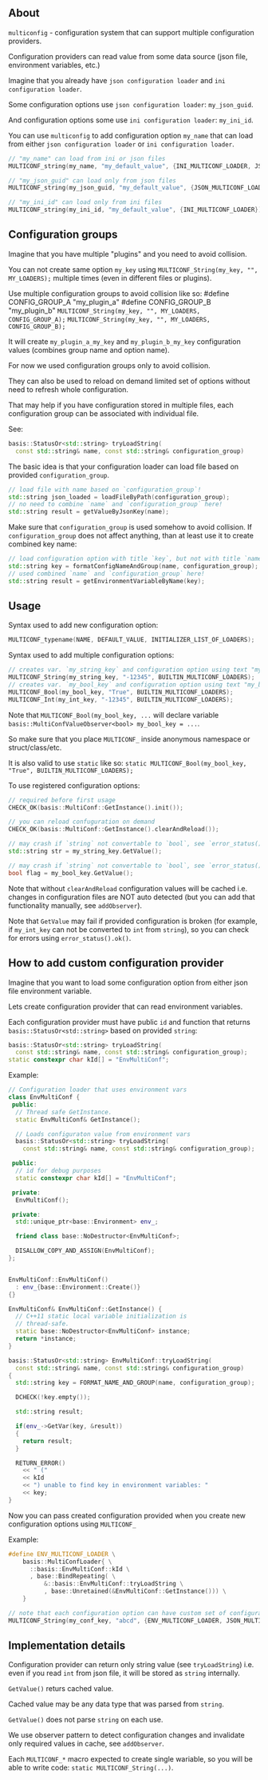 ## About

`multiconfig` - configuration system that can support multiple configuration providers.

Configuration providers can read value from some data source (json file, environment variables, etc.)

Imagine that you already have `json configuration loader` and `ini configuration loader`.

Some configuration options use `json configuration loader`: `my_json_guid`.

And configuration options some use `ini configuration loader`: `my_ini_id`.

You can use `multiconfig` to add configuration option `my_name` that can load from either `json configuration loader` or `ini configuration loader`.

```cpp
// "my_name" can load from ini or json files
MULTICONF_string(my_name, "my_default_value", {INI_MULTICONF_LOADER, JSON_MULTICONF_LOADER});

// "my_json_guid" can load only from json files
MULTICONF_string(my_json_guid, "my_default_value", {JSON_MULTICONF_LOADER});

// "my_ini_id" can load only from ini files
MULTICONF_string(my_ini_id, "my_default_value", {INI_MULTICONF_LOADER});
```

## Configuration groups

Imagine that you have multiple "plugins" and you need to avoid collision.

You can not create same option `my_key` using
`MULTICONF_String(my_key, "", MY_LOADERS);`
multiple times (even in different files or plugins).

Use multiple configuration groups to avoid collision like so:
#define CONFIG_GROUP_A "my_plugin_a"
#define CONFIG_GROUP_B "my_plugin_b"
`MULTICONF_String(my_key, "", MY_LOADERS, CONFIG_GROUP_A);`
`MULTICONF_String(my_key, "", MY_LOADERS, CONFIG_GROUP_B);`

It will create `my_plugin_a_my_key` and `my_plugin_b_my_key` configuration values (combines group name and option name).

For now we used configuration groups only to avoid collision.

They can also be used to reload on demand limited set of options
without need to refresh whole configuration.

That may help if you have configuration stored in multiple files,
each configuration group can be associated with individual file.

See:

```cpp
basis::StatusOr<std::string> tryLoadString(
  const std::string& name, const std::string& configuration_group)
```

The basic idea is that your configuration loader can load file based on provided `configuration_group`.

```cpp
// load file with name based on `configuration_group`!
std::string json_loaded = loadFileByPath(configuration_group);
// no need to combine `name` and `configuration_group` here!
std::string result = getValueByJsonKey(name);
```

Make sure that `configuration_group` is used somehow to avoid collision.
If `configuration_group` does not affect anything, than at least use it to create combined key name:

```cpp
// load configuration option with title `key`, but not with title `name`!
std::string key = formatConfigNameAndGroup(name, configuration_group);
// used combined `name` and `configuration_group` here!
std::string result = getEnvironmentVariableByName(key);
```

## Usage

Syntax used to add new configuration option:

```cpp
MULTICONF_typename(NAME, DEFAULT_VALUE, INITIALIZER_LIST_OF_LOADERS);
```

Syntax used to add multiple configuration options:

```cpp
// creates var. `my_string_key` and configuration option using text "my_string_key"
MULTICONF_String(my_string_key, "-12345", BUILTIN_MULTICONF_LOADERS);
// creates var. `my_bool_key` and configuration option using text "my_bool_key"
MULTICONF_Bool(my_bool_key, "True", BUILTIN_MULTICONF_LOADERS);
MULTICONF_Int(my_int_key, "-12345", BUILTIN_MULTICONF_LOADERS);
```

Note that `MULTICONF_Bool(my_bool_key, ...` will declare variable `basis::MultiConfValueObserver<bool> my_bool_key = ...`.

So make sure that you place `MULTICONF_` inside anonymous namespace or struct/class/etc.

It is also valid to use `static` like so: `static MULTICONF_Bool(my_bool_key, "True", BUILTIN_MULTICONF_LOADERS);`

To use registered configuration options:

```cpp
// required before first usage
CHECK_OK(basis::MultiConf::GetInstance().init());

// you can reload confuguration on demand
CHECK_OK(basis::MultiConf::GetInstance().clearAndReload());

// may crash if `string` not convertable to `bool`, see `error_status().ok()`
std::string str = my_string_key.GetValue();

// may crash if `string` not convertable to `bool`, see `error_status().ok()`
bool flag = my_bool_key.GetValue();
```

Note that without `clearAndReload` configuration values will be cached
i.e. changes in configuration files are NOT auto detected (but you can add that functionality manually, see `addObserver`).

Note that `GetValue` may fail if provided configuration is broken
(for example, if `my_int_key` can not be converted to `int`  from `string`),
so you can check for errors using `error_status().ok()`.

## How to add custom configuration provider

Imagine that you want to load some configuration option from either json file environment variable.

Lets create configuration provider that can read environment variables.

Each configuration provider must have public `id` and function that returns `basis::StatusOr<std::string>` based on provided `string`:

```cpp
basis::StatusOr<std::string> tryLoadString(
  const std::string& name, const std::string& configuration_group);
static constexpr char kId[] = "EnvMultiConf";
```

Example:

```cpp
// Configuration loader that uses environment vars
class EnvMultiConf {
 public:
  // Thread safe GetInstance.
  static EnvMultiConf& GetInstance();

  // Loads configuraton value from environment vars
  basis::StatusOr<std::string> tryLoadString(
    const std::string& name, const std::string& configuration_group);

 public:
  // id for debug purposes
  static constexpr char kId[] = "EnvMultiConf";

 private:
  EnvMultiConf();

 private:
  std::unique_ptr<base::Environment> env_;

  friend class base::NoDestructor<EnvMultiConf>;

  DISALLOW_COPY_AND_ASSIGN(EnvMultiConf);
};


EnvMultiConf::EnvMultiConf()
  : env_{base::Environment::Create()}
{}

EnvMultiConf& EnvMultiConf::GetInstance() {
  // C++11 static local variable initialization is
  // thread-safe.
  static base::NoDestructor<EnvMultiConf> instance;
  return *instance;
}

basis::StatusOr<std::string> EnvMultiConf::tryLoadString(
  const std::string& name, const std::string& configuration_group)
{
  std::string key = FORMAT_NAME_AND_GROUP(name, configuration_group);

  DCHECK(!key.empty());

  std::string result;

  if(env_->GetVar(key, &result))
  {
    return result;
  }

  RETURN_ERROR()
    << " ("
    << kId
    << ") unable to find key in environment variables: "
    << key;
}
```

Now you can pass created configuration provided when you create new configuration options using `MULTICONF_`

Example:

```cpp
#define ENV_MULTICONF_LOADER \
    basis::MultiConfLoader{ \
      ::basis::EnvMultiConf::kId \
      , base::BindRepeating( \
          &::basis::EnvMultiConf::tryLoadString \
          , base::Unretained(&EnvMultiConf::GetInstance())) \
    }

// note that each configuration option can have custom set of configuration loaders
MULTICONF_String(my_conf_key, "abcd", {ENV_MULTICONF_LOADER, JSON_MULTICONF_LOADER});
```

## Implementation details

Configuration provider can return only string value (see `tryLoadString`)
i.e. even if you read `int` from json file, it will be stored as `string` internally.

`GetValue()` returs cached value.

Cached value may be any data type that was parsed from `string`.

`GetValue()` does not parse `string` on each use.

We use observer pattern to detect configuration changes and invalidate only required values in cache, see `addObserver`.

Each `MULTICONF_*` macro expected to create single wariable,
so you will be able to write code: `static MULTICONF_String(...)`.
